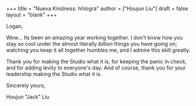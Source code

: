 +++
title = "Nueva Kindness: hhlogra"
author = ["Houjun Liu"]
draft = false
layout = "blank"
+++

Logan,

Wow... Its been an amazing year working together. I don't know how you stay so cool under the almost literally _billion_ things you have going on; watching you keep it all together humbles me, and I admire this skill greatly.

Thank you for making the Studio what it is, for keeping the panic in check, and for adding levity to everyone's day. And of course, thank you for your leadership making the Studio what it is.

Sincerely yours,

Houjun "Jack" Liu
